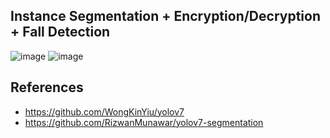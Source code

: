 ## Instance Segmentation + Encryption/Decryption + Fall Detection
![image](https://github.com/ytl0623/yolov7-GDPR/blob/main/results/2_encrypt.gif)
![image](https://github.com/ytl0623/yolov7-GDPR/blob/main/results/MRT_encrypt.gif)

## References
- https://github.com/WongKinYiu/yolov7
- https://github.com/RizwanMunawar/yolov7-segmentation